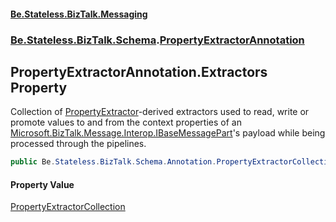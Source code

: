 #### [Be.Stateless.BizTalk.Messaging](README.md 'README')
### [Be.Stateless.BizTalk.Schema](Be.Stateless.BizTalk.Schema.md 'Be.Stateless.BizTalk.Schema').[PropertyExtractorAnnotation](PropertyExtractorAnnotation.md 'Be.Stateless.BizTalk.Schema.PropertyExtractorAnnotation')

## PropertyExtractorAnnotation.Extractors Property

Collection of [PropertyExtractor](PropertyExtractor.md 'Be.Stateless.BizTalk.Schema.Annotation.PropertyExtractor')-derived extractors used to read, write or promote values to and from
the context properties of an [Microsoft.BizTalk.Message.Interop.IBaseMessagePart](https://docs.microsoft.com/en-us/dotnet/api/Microsoft.BizTalk.Message.Interop.IBaseMessagePart 'Microsoft.BizTalk.Message.Interop.IBaseMessagePart')'s payload while being processed through the pipelines.

```csharp
public Be.Stateless.BizTalk.Schema.Annotation.PropertyExtractorCollection Extractors { get; set; }
```

#### Property Value
[PropertyExtractorCollection](PropertyExtractorCollection.md 'Be.Stateless.BizTalk.Schema.Annotation.PropertyExtractorCollection')